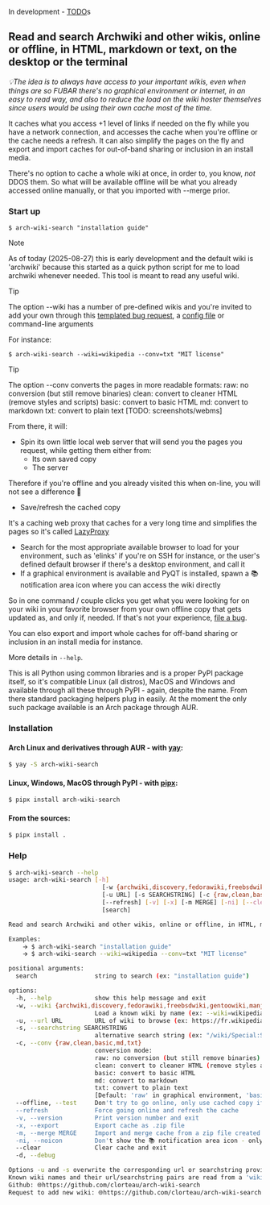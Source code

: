 In development - 
[TODO](https://github.com/search?q=repo%3Aclorteau%2Farch-wiki-search%20TODO&type=code)s



## Read and search Archwiki and other wikis, online or offline, in HTML, markdown or text, on the desktop or the terminal ##

*💡The idea is to always have access to your important wikis, even when things are so FUBAR there's no graphical environment or internet, in an easy to read way, and also to reduce the load on the wiki hoster themselves since users would be using their own cache most of the time.*

It caches what you access +1 level of links if needed on the fly while you have a network connection, and accesses the cache when you're offline or the cache needs a refresh. It can also simplify the pages on the fly and export and import caches for out-of-band sharing or inclusion in an install media. 

There's no option to cache a whole wiki at once, in order to, you know, *not* DDOS them. So what will be available offline will be what you already accessed online manually, or that you imported with --merge prior.

### Start up ###
`$ arch-wiki-search "installation guide"`

> [!NOTE]
> As of today (2025-08-27) this is early development and the default wiki is \'archwiki\' because this started as a quick python script for me to load archwiki whenever needed. This tool is meant to read any useful wiki.

> [!TIP]
> The option --wiki has a number of pre-defined wikis and you\'re invited to add your own through this [templated bug request](https://github.com/clorteau/arch-wiki-search/issues/new?template=new-wiki.md), a [config file](https://github.com/clorteau/arch-wiki-search/blob/main/arch_wiki_search/wikis.yaml) or command-line arguments

For instance:

`$ arch-wiki-search --wiki=wikipedia --conv=txt "MIT license"`

> [!TIP]
>
> The option --conv converts the pages in more readable formats:
> raw: no conversion (but still remove binaries)
> clean: convert to cleaner HTML (remove styles and scripts)
> basic: convert to basic HTML
> md: convert to markdown
> txt: convert to plain text
[TODO: screenshots/webms]
 
From there, it will:
- Spin its own little local web server that will send you the pages you request, while getting them either from:
	+ Its own saved copy
	+ The server

Therefore if you're offline and you already visited this when on-line, you will not see a difference 🤞

- Save/refresh the cached copy
  
It's a caching web proxy that caches for a very long time and simplifies the pages so it's called [LazyProxy](https://github.com/clorteau/arch-wiki-search/blob/documentation/arch_wiki_search/cachingproxy.py)

- Search for the most appropriate available browser to load for your environment, such as 'elinks' if you're on SSH for instance, or the user's defined default browser if there's a desktop environment, and call it
- If a graphical environment is available and PyQT is installed, spawn a 📚 notification area icon where you can access the wiki directly

So in one command / couple clicks you get what you were looking for on your wiki in your favorite browser from your own offline copy that gets updated as, and only if, needed. If that's not your experience, [file a bug](https://github.com/clorteau/arch-wiki-search/issues).

You can elso export and import whole caches for off-band sharing or inclusion in an install media for instance.

More details in `--help`.

This is all Python using common libraries and is a proper PyPI package itself, so it's compatible Linux (all distros), MacOS and Windows and available through all these through PyPI - again, despite the name. From there standard packaging helpers plug in easily. At the moment the only such package available is an Arch package through AUR. 

### Installation ###

#### Arch Linux and derivatives through AUR - with [yay](https://github.com/Jguer/yay): ####
```bash
$ yay -S arch-wiki-search
```

#### Linux, Windows, MacOS through PyPI - with [pipx](https://pipx.pypa.io/latest/installation/): ####
```bash
$ pipx install arch-wiki-search
```

#### From the sources: ####
```bash
$ pipx install .
```

### Help ###
```bash
$ arch-wiki-search --help
usage: arch-wiki-search [-h]
                          [-w {archwiki,discovery,fedorawiki,freebsdwiki,gentoowiki,manjarowiki,pythonwiki,slackdocs,wikipedia}]
                          [-u URL] [-s SEARCHSTRING] [-c {raw,clean,basic,md,txt}] [--offline]
                          [--refresh] [-v] [-x] [-m MERGE] [-ni] [--clear] [-d]
                          [search]

Read and search Archwiki and other wikis, online or offline, in HTML, markdown or text, on the desktop or the terminal 

Examples:
    🡪 $ arch-wiki-search "installation guide"
    🡪 $ arch-wiki-search --wiki=wikipedia --conv=txt "MIT license"

positional arguments:
  search                string to search (ex: "installation guide")

options:
  -h, --help            show this help message and exit
  -w, --wiki {archwiki,discovery,fedorawiki,freebsdwiki,gentoowiki,manjarowiki,pythonwiki,slackdocs,wikipedia}
                        Load a known wiki by name (ex: --wiki=wikipedia) [Default: archwiki]
  -u, --url URL         URL of wiki to browse (ex: https://fr.wikipedia.org, https://wiki.freebsd.org)
  -s, --searchstring SEARCHSTRING
                        alternative search string (ex: "/wiki/Special:Search?go=Go&search=", "/FrontPage?action=fullsearch&value=")
  -c, --conv {raw,clean,basic,md,txt}
                        conversion mode:
                        raw: no conversion (but still remove binaries)
                        clean: convert to cleaner HTML (remove styles and scripts)
                        basic: convert to basic HTML
                        md: convert to markdown
                        txt: convert to plain text
                        [Default: 'raw' in graphical environment, 'basic' otherwise]
  --offline, --test     Don't try to go online, only use cached copy if it exists
  --refresh             Force going online and refresh the cache
  -v, --version         Print version number and exit
  -x, --export          Export cache as .zip file
  -m, --merge MERGE     Import and merge cache from a zip file created with --export
  -ni, --noicon         Don't show the 📚 notification area icon - only <ctrl+c> will stop
  --clear               Clear cache and exit
  -d, --debug

Options -u and -s overwrite the corresponding url or searchstring provided by -w
Known wiki names and their url/searchstring pairs are read from a 'wikis.yaml' file in '$(pwd)' and '{$HOME}/.config/arch-wiki-search'
Github: 🌐https://github.com/clorteau/arch-wiki-search
Request to add new wiki: 🌐https://github.com/clorteau/arch-wiki-search/issues/new?template=new-wiki.md
```
